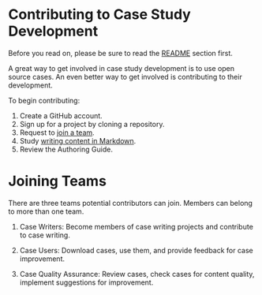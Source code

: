 # Contributing to Case Study Development

Before you read on, please be sure to read the [README](https://github.com/PHI-Case-Studies/Guide/blob/master/README.md) section first.

A great way to get involved in case study development is to use open source cases. An even better way to get involved is contributing to their development. 

To begin contributing:

1. Create a GitHub account.
2. Sign up for a project by cloning a repository.
3. Request to [join a team](https://github.com/orgs/PHI-Case-Studies/teams).
4. Study [writing content in Markdown](https://github.com/PHI-Case-Studies/Guide/blob/master/02%20Markdown%20How-to.md).
5. Review the Authoring Guide.

# Joining Teams

There are three teams potential contributors can join. Members can belong to more than one team.

1. Case Writers: Become members of case writing projects and contribute to case writing.

2. Case Users: Download cases, use them, and provide feedback for case improvement.

3. Case Quality Assurance: Review cases, check cases for content quality, implement suggestions for improvement.
